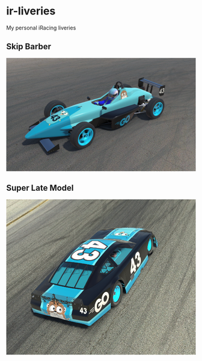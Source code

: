 # ir-liveries
My personal iRacing liveries

## Skip Barber
![2022-01-02-skippy-golang](./liveries/skippy/2022-01-02-golang/left.png)

## Super Late Model
![2022-01-02-superlate-golang](./liveries/superlate/2022-01-02-golang/right.png)
